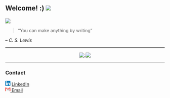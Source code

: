 <h2>Welcome! :) <img src="https://camo.githubusercontent.com/e8e7b06ecf583bc040eb60e44eb5b8e0ecc5421320a92929ce21522dbc34c891/68747470733a2f2f6d656469612e67697068792e636f6d2f6d656469612f6876524a434c467a6361737252346961377a2f67697068792e676966" href="#" width="28px"></h3>
<img width="1000px" align="center" src="https://uploaddeimagens.com.br/images/003/504/749/original/2.png?1635252038" />
<blockquote>“You can make anything by writing”</blockquote> – <i>C. S. Lewis</i>
<hr>
<div align="center">
<a href="#">
  <img align="center" src="https://github-readme-stats.vercel.app/api?username=jesseantonio&&hide=issues&hide_border=true&icon_color=000000&custom_title=Stats&title_color=000000&include_all_commits=true" width="400" />
</a>
<a href="#">
  <img align="center" src="https://github-readme-stats.vercel.app/api/top-langs/?username=jesseantonio&layout=compact&hide_title=true&hide_border=true" width="380" />
</a>
</div>
<hr>
<h3>Contact</h3>
<a href="https://www.linkedin.com/in/jess%C3%A9-ant%C3%B4nio-effting-serpa-773a79217/"><img src="https://github.com/jesseantonio/jesseantonio/blob/main/linkedin (1).png" width="16"></img></a> <a href="https://www.linkedin.com/in/jess%C3%A9-ant%C3%B4nio-effting-serpa-773a79217/"> LinkedIn</a> <br>
<a href="https://www.linkedin.com/in/jessé-antônio-773a79217/"><img src="https://github.com/jesseantonio/jesseantonio/blob/main/gmail.png" width="16"></img></a><a href="mailto:jesseantonio1321@gmail.com"> Email</a>



